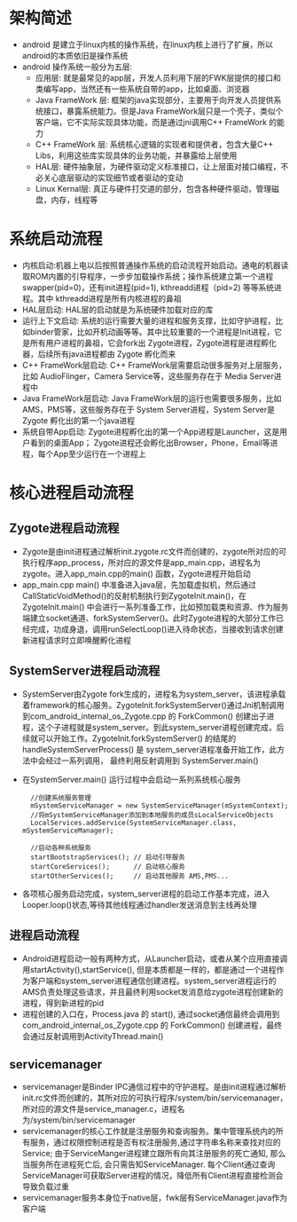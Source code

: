 # 架构简述
+ android 是建立于linux内核的操作系统，在linux内核上进行了扩展，所以android的本质依旧是操作系统
+ android 操作系统一般分为五层:
    - 应用层: 就是最常见的app层，开发人员利用下层的FWK层提供的接口和类编写app，当然还有一些系统自带的app，比如桌面、浏览器
    - Java FrameWork 层: 框架的java实现部分，主要用于向开发人员提供系统接口，暴露系统能力。但是Java FrameWork层只是一个壳子，类似个客户端，它不实际实现具体功能，而是通过jni调用C++ FrameWork 的能力
    - C++ FrameWork 层: 系统核心逻辑的实现者和提供者，包含大量C++ Libs，利用这些库实现具体的业务功能，并暴露给上层使用
    - HAL层: 硬件抽象层，为硬件驱动定义标准接口，让上层面对接口编程，不必关心底层驱动的实现细节或者驱动的变动
    - Linux Kernal层: 真正与硬件打交道的部分，包含各种硬件驱动，管理磁盘，内存，线程等

# 系统启动流程
+ 内核启动:机器上电以后按照普通操作系统的启动流程开始启动。通电的机器读取ROM内置的引导程序，一步步加载操作系统；操作系统建立第一个进程swapper(pid=0)，还有init进程(pid=1), kthreadd进程（pid=2) 等等系统进程。其中 kthreadd进程是所有内核进程的鼻祖
+ HAL层启动: HAL层的启动就是为系统硬件加载对应的库
+ 运行上下文启动: 系统的运行需要大量的进程和服务支撑，比如守护进程，比如binder管家，比如开机动画等等。其中比较重要的一个进程是Init进程，它是所有用户进程的鼻祖，它会fork出 Zygote进程，Zygote进程是进程孵化器，后续所有java进程都由 Zygote 孵化而来
+ C++ FrameWork层启动: C++ FrameWork层需要启动很多服务对上层服务，比如 AudioFlinger，Camera Service等，这些服务存在于 Media Server进程中
+ Java FrameWork层启动: Java FrameWork层的运行也需要很多服务，比如AMS，PMS等，这些服务存在于 System Server进程，System Server是 Zygote 孵化出的第一个java进程
+ 系统自带App启动: Zygote进程孵化出的第一个App进程是Launcher，这是用户看到的桌面App； Zygote进程还会孵化出Browser，Phone，Email等进程，每个App至少运行在一个进程上

# 核心进程启动流程
## Zygote进程启动流程
+ Zygote是由init进程通过解析init.zygote.rc文件而创建的，zygote所对应的可执行程序app_process，所对应的源文件是app_main.cpp，进程名为zygote。进入app_main.cpp的main() 函数，Zygote进程开始启动
+ app_main.cpp main() 中准备进入java层，先加载虚拟机，然后通过CallStaticVoidMethod()的反射机制执行到ZygoteInit.main()，在ZygoteInit.main() 中会进行一系列准备工作，比如预加载类和资源、作为服务端建立socket通道、forkSystemServer()。此时Zygote进程的大部分工作已经完成，功成身退，调用runSelectLoop()进入待命状态，当接收到请求创建新进程请求时立即唤醒孵化进程

## SystemServer进程启动流程
+ SystemServer由Zygote fork生成的，进程名为system_server，该进程承载着framework的核心服务。ZygoteInit.forkSystemServer()通过Jni机制调用到com_android_internal_os_Zygote.cpp 的 ForkCommon() 创建出子进程，这个子进程就是system_server。到此system_server进程创建完成，后续就可以开始工作。ZygoteInit.forkSystemServer() 的结尾的 handleSystemServerProcess() 是 system_server进程准备开始工作，此方法中会经过一系列调用， 最终利用反射调用到 SystemServer.main()
+ 在SystemServer.main() 运行过程中会启动一系列系统核心服务

        //创建系统服务管理
        mSystemServiceManager = new SystemServiceManager(mSystemContext);
        //将mSystemServiceManager添加到本地服务的成员sLocalServiceObjects
        LocalServices.addService(SystemServiceManager.class, mSystemServiceManager);

        //启动各种系统服务
        startBootstrapServices(); // 启动引导服务
        startCoreServices();      // 启动核心服务
        startOtherServices();     // 启动其他服务 AMS,PMS...
+ 各项核心服务启动完成，system_server进程的启动工作基本完成，进入Looper.loop()状态,等待其他线程通过handler发送消息到主线再处理

## 进程启动流程
+ Android进程启动一般有两种方式，从Launcher启动，或者从某个应用直接调用startActivity(),startService(), 但是本质都是一样的，都是通过一个进程作为客户端和system_server进程通信创建进程。system_server进程运行的AMS负责处理这些请求，并且最终利用socket发消息给zygote进程创建新的进程，得到新进程的pid
+ 进程创建的入口在，Process.java 的 start(), 通过socket通信最终会调用到 com_android_internal_os_Zygote.cpp 的 ForkCommon() 创建进程，最终会通过反射调用到ActivityThread.main()

## servicemanager
+ servicemanager是Binder IPC通信过程中的守护进程。是由init进程通过解析init.rc文件而创建的，其所对应的可执行程序/system/bin/servicemanager，所对应的源文件是service_manager.c，进程名为/system/bin/servicemanager
+ servicemanager的核心工作就是注册服务和查询服务。集中管理系统内的所有服务，通过权限控制进程是否有权注册服务,通过字符串名称来查找对应的Service; 由于ServiceManger进程建立跟所有向其注册服务的死亡通知, 那么当服务所在进程死亡后, 会只需告知ServiceManager. 每个Client通过查询ServiceManager可获取Server进程的情况，降低所有Client进程直接检测会导致负载过重
+ servicemanager服务本身位于native层，fwk层有ServiceManager.java作为客户端